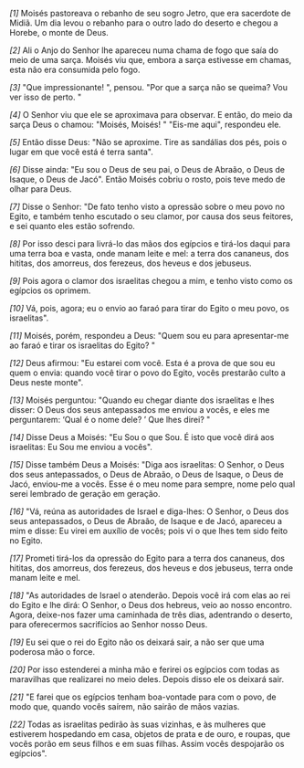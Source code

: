 *[1]* Moisés pastoreava o rebanho de seu sogro Jetro, que era sacerdote de Midiã. Um dia levou o rebanho para o outro lado do deserto e chegou a Horebe, o monte de Deus.

*[2]* Ali o Anjo do Senhor lhe apareceu numa chama de fogo que saía do meio de uma sarça. Moisés viu que, embora a sarça estivesse em chamas, esta não era consumida pelo fogo.

*[3]* "Que impressionante! ", pensou. "Por que a sarça não se queima? Vou ver isso de perto. "

*[4]* O Senhor viu que ele se aproximava para observar. E então, do meio da sarça Deus o chamou: "Moisés, Moisés! " "Eis-me aqui", respondeu ele.

*[5]* Então disse Deus: "Não se aproxime. Tire as sandálias dos pés, pois o lugar em que você está é terra santa".

*[6]* Disse ainda: "Eu sou o Deus de seu pai, o Deus de Abraão, o Deus de Isaque, o Deus de Jacó". Então Moisés cobriu o rosto, pois teve medo de olhar para Deus.

*[7]* Disse o Senhor: "De fato tenho visto a opressão sobre o meu povo no Egito, e também tenho escutado o seu clamor, por causa dos seus feitores, e sei quanto eles estão sofrendo.

*[8]* Por isso desci para livrá-lo das mãos dos egípcios e tirá-los daqui para uma terra boa e vasta, onde manam leite e mel: a terra dos cananeus, dos hititas, dos amorreus, dos ferezeus, dos heveus e dos jebuseus.

*[9]* Pois agora o clamor dos israelitas chegou a mim, e tenho visto como os egípcios os oprimem.

*[10]* Vá, pois, agora; eu o envio ao faraó para tirar do Egito o meu povo, os israelitas".

*[11]* Moisés, porém, respondeu a Deus: "Quem sou eu para apresentar-me ao faraó e tirar os israelitas do Egito? "

*[12]* Deus afirmou: "Eu estarei com você. Esta é a prova de que sou eu quem o envia: quando você tirar o povo do Egito, vocês prestarão culto a Deus neste monte".

*[13]* Moisés perguntou: "Quando eu chegar diante dos israelitas e lhes disser: O Deus dos seus antepassados me enviou a vocês, e eles me perguntarem: ‘Qual é o nome dele? ’ Que lhes direi? "

*[14]* Disse Deus a Moisés: "Eu Sou o que Sou. É isto que você dirá aos israelitas: Eu Sou me enviou a vocês".

*[15]* Disse também Deus a Moisés: "Diga aos israelitas: O Senhor, o Deus dos seus antepassados, o Deus de Abraão, o Deus de Isaque, o Deus de Jacó, enviou-me a vocês. Esse é o meu nome para sempre, nome pelo qual serei lembrado de geração em geração.

*[16]* "Vá, reúna as autoridades de Israel e diga-lhes: O Senhor, o Deus dos seus antepassados, o Deus de Abraão, de Isaque e de Jacó, apareceu a mim e disse: Eu virei em auxílio de vocês; pois vi o que lhes tem sido feito no Egito.

*[17]* Prometi tirá-los da opressão do Egito para a terra dos cananeus, dos hititas, dos amorreus, dos ferezeus, dos heveus e dos jebuseus, terra onde manam leite e mel.

*[18]* "As autoridades de Israel o atenderão. Depois você irá com elas ao rei do Egito e lhe dirá: O Senhor, o Deus dos hebreus, veio ao nosso encontro. Agora, deixe-nos fazer uma caminhada de três dias, adentrando o deserto, para oferecermos sacrifícios ao Senhor nosso Deus.

*[19]* Eu sei que o rei do Egito não os deixará sair, a não ser que uma poderosa mão o force.

*[20]* Por isso estenderei a minha mão e ferirei os egípcios com todas as maravilhas que realizarei no meio deles. Depois disso ele os deixará sair.

*[21]* "E farei que os egípcios tenham boa-vontade para com o povo, de modo que, quando vocês saírem, não sairão de mãos vazias.

*[22]* Todas as israelitas pedirão às suas vizinhas, e às mulheres que estiverem hospedando em casa, objetos de prata e de ouro, e roupas, que vocês porão em seus filhos e em suas filhas. Assim vocês despojarão os egípcios".


